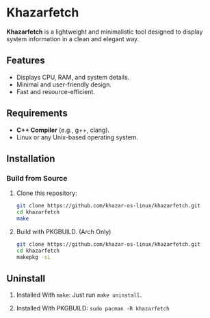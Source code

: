 # Khazarfetch

**Khazarfetch** is a lightweight and minimalistic tool designed to display system information in a clean and elegant way.

## Features
- Displays CPU, RAM, and system details.
- Minimal and user-friendly design.
- Fast and resource-efficient.

## Requirements
- **C++ Compiler** (e.g., g++, clang).
- Linux or any Unix-based operating system.

## Installation

### Build from Source
1. Clone this repository:
   ```bash
   git clone https://github.com/khazar-os-linux/khazarfetch.git
   cd khazarfetch
   make

2. Build with PKGBUILD. (Arch Only)
   ```bash
   git clone https://github.com/khazar-os-linux/khazarfetch.git
   cd khazarfetch
   makepkg -si

## Uninstall

1. Installed With `make`:
   Just run `make uninstall`.

2. Installed With PKGBUILD:
   `sudo pacman -R khazarfetch`

